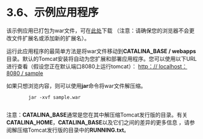 # 3.6、示例应用程序

该示例应用已打包为war文件，可在[此处](http://tomcat.apache.org/tomcat-9.0-doc/appdev/sample/sample.war)下载 （注意：请确保您的浏览器不会更改文件扩展名或添加新的扩展名）。

运行此应用程序的最简单方法是将war文件移动到**CATALINA_BASE / webapps**目录。默认的Tomcat安装将自动为您扩展和部署应用程序。您可以使用以下URL进行查看（假设您正在默认端口8080上运行tomcat）：
[http：// localhost：8080 / sample](http://localhost:8080/sample)

如果只想浏览内容，则可以使用**jar**命令将war文件解压缩。

```
        jar -xvf sample.war
      
```

注意：**CATALINA_BASE**通常是您在其中解压缩Tomcat发行版的目录。有关**CATALINA_HOME**，**CATALINA_BASE**以及它们之间的差异的更多信息 ，请参阅解压缩Tomcat发行版的目录中的**RUNNING.txt**。